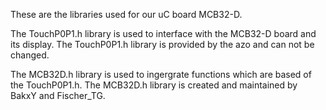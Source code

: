 These are the libraries used for our uC board MCB32-D.

The TouchP0P1.h library is used to interface with the MCB32-D board and its display.
The TouchP0P1.h library is provided by the azo and can not be changed.

The MCB32D.h library is used to ingergrate functions which are based of the TouchP0P1.h.
The MCB32D.h library is created and maintained by BakxY and Fischer_TG.
